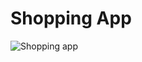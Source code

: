 # Shopping App


![Shopping app](https://github.com/brothercodes/Shopping-App/assets/124895016/61c82c8e-8482-4de2-bb92-c0f9f0edb68a)
